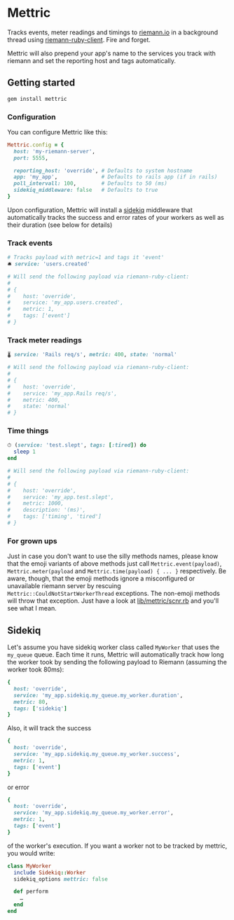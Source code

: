 # Mettric

Tracks events, meter readings and timings to [riemann.io](http://riemann.io) in a background thread using [riemann-ruby-client](https://github.com/riemann/riemann-ruby-client). Fire and forget.

Mettric will also prepend your app's name to the services you track with riemann and set the reporting host and tags automatically.


## Getting started

```ruby
gem install mettric
```


### Configuration

You can configure Mettric like this:

```ruby
Mettric.config = {
  host: 'my-riemann-server',
  port: 5555,

  reporting_host: 'override', # Defaults to system hostname
  app: 'my_app',              # Defaults to rails app (if in rails)
  poll_intervall: 100,        # Defaults to 50 (ms)
  sidekiq_middleware: false   # Defaults to true
}
```

Upon configuration, Mettric will install a [sidekiq](http://sidekiq.org/) middleware that automatically tracks the success and error rates of your workers as well as their duration (see below for details)


### Track events

```ruby
# Tracks payload with metric=1 and tags it 'event'
🛎 service: 'users.created'

# Will send the following payload via riemann-ruby-client:
#
# {
#    host: 'override',
#    service: 'my_app.users.created',
#    metric: 1,
#    tags: ['event']
# }
```

### Track meter readings

```ruby
🌡 service: 'Rails req/s', metric: 400, state: 'normal'

# Will send the following payload via riemann-ruby-client:
#
# {
#    host: 'override',
#    service: 'my_app.Rails req/s',
#    metric: 400,
#    state: 'normal'
# }
```

### Time things

```ruby
⏱ (service: 'test.slept', tags: [:tired]) do
  sleep 1
end

# Will send the following payload via riemann-ruby-client:
#
# {
#    host: 'override',
#    service: 'my_app.test.slept',
#    metric: 1000,
#    description: '(ms)',
#    tags: ['timing', 'tired']
# }
```

### For grown ups

Just in case you don't want to use the silly methods names, please know that the emoji variants of above methods just call `Mettric.event(payload)`, `Mettric.meter(payload` and `Mettric.time(payload) { ... }` respectively. Be aware, though, that the emoji methods ignore a misconfigured or unavailable riemann server by rescuing `Mettric::CouldNotStartWorkerThread` exceptions. The non-emoji methods will throw that exception. Just have a look at [lib/mettric/scnr.rb](lib/mettric/scnr.rb) and you'll see what I mean.


## Sidekiq

Let's assume you have sidekiq worker class called `MyWorker` that uses the `my_queue` queue. Each time it runs, Mettric will automatically track how long the worker took by sending the following payload to Riemann (assuming the worker took 80ms):

```ruby
{
  host: 'override',
  service: 'my_app.sidekiq.my_queue.my_worker.duration',
  metric: 80,
  tags: ['sidekiq']
}
```

Also, it will track the success

```ruby
{
  host: 'override',
  service: 'my_app.sidekiq.my_queue.my_worker.success',
  metric: 1,
  tags: ['event']
}
```

or error

```ruby
{
  host: 'override',
  service: 'my_app.sidekiq.my_queue.my_worker.error',
  metric: 1,
  tags: ['event']
}
```

of the worker's execution. If you want a worker not to be tracked by mettric, you would write:

```ruby
class MyWorker
  include Sidekiq::Worker
  sidekiq_options mettric: false

  def perform
    …
  end
end
